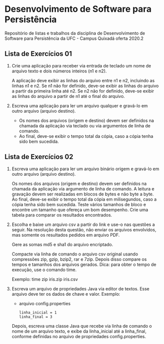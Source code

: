 # Desenvolvimento de Software para Persistência
Repositório de listas e trabalhos da disciplina de Desenvolvimento de Software para Persistência da UFC - Campus Quixadá oferta 2020.2

## Lista de Exercícios 01
1. Crie uma aplicação para receber via entrada de teclado um nome de arquivo texto e dois números inteiros (n1 e n2). 

    A aplicação deve exibir as linhas do arquivo entre n1 e n2, incluindo as linhas n1 e n2. Se n1 não for definido, deve-se exibir as linhas do arquivo a partir da primeira linha até n2. Se n2 não for definido, deve-se exibir as linhas do arquivo a partir de n1 até o final do arquivo.

2. Escreva uma aplicação para ler um arquivo qualquer e gravá-lo em outro arquivo (arquivo destino).
    - Os nomes dos arquivos (origem e destino) devem ser definidos na chamada da aplicação via teclado ou via argumentos de linha de comando.
    - Ao final, deve-se exibir o tempo total da cópia, caso a cópia tenha sido bem sucedida.

## Lista de Exercícios 02
1. Escreva uma aplicação para ler um arquivo binário origem e gravá-lo em outro arquivo (arquivo destino).

    Os nomes dos arquivos (origem e destino) devem ser definidos na chamada da aplicação via argumento de linha de comando.
    A leitura e gravação devem ser realizadas em blocos de bytes e não byte a byte.
    Ao final, deve-se exibir o tempo total da cópia em milisegundos, caso a cópia tenha sido bem sucedida.
    Teste vários tamanhos de bloco e encontre um tamanho que ofereça um bom desempenho. Crie uma tabela para comparar os resultados encontrados.
    
2. Escolha e baixe um arquivo csv a partir do link e use-o nas questões a seguir. Na resolução desta questão, não enviar os arquivos envolvidos, mas somente os resultados pedidos em arquivo PDF.

    Gere as somas md5 e sha1 do arquivo encriptado. 

    Compacte via linha de comando o arquivo csv original usando compressões zip, gzip, bzip2, rar e 7zip. Depois disso compare os tempos e tamanhos dos arquivos gerados. Dica: para obter o tempo de execução, use o comando time.
    
    Exemplo: time zip iris.zip iris.csv

3. Escreva um arquivo de propriedades Java via editor de textos. Esse arquivo deve ter os dados de chave e valor. Exemplo:
   
    - arquivo config.properties
        ```
        linha_inicial = 1
        linha_final = 3
        ```
    Depois, escreva uma classe Java que recebe via linha de comando o nome de um arquivo texto, e exibe da linha_inicial até a linha_final, conforme definidas no arquivo de propriedades config.properties.